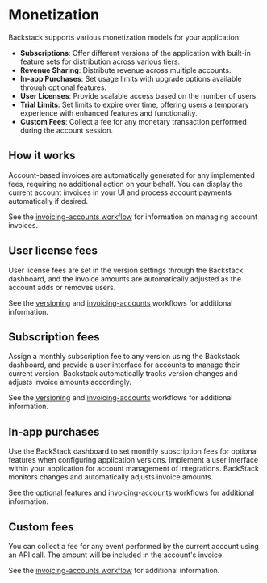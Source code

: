 # Monetization

Backstack supports various monetization models for your application:

- **Subscriptions**: Offer different versions of the application with built-in feature sets for distribution across various tiers.
- **Revenue Sharing**: Distribute revenue across multiple accounts.
- **In-app Purchases**: Set usage limits with upgrade options available through optional features.
- **User Licenses**: Provide scalable access based on the number of users.
- **Trial Limits**: Set limits to expire over time, offering users a temporary experience with enhanced features and functionality.
- **Custom Fees**: Collect a fee for any monetary transaction performed during the account session.


## How it works

Account-based invoices are automatically generated for any implemented fees, requiring no additional action on your behalf. You can display the current account invoices in your UI and process account payments automatically if desired.

See the [invoicing-accounts workflow](invoicing-accounts) for information on managing account invoices.

## User license fees

User license fees are set in the version settings through the Backstack dashboard, and the invoice amounts are automatically adjusted as the account adds or removes users.

See the [versioning](version-assignment) and [invoicing-accounts](invoicing-accounts) workflows for additional information.


## Subscription fees

Assign a monthly subscription fee to any version using the Backstack dashboard, and provide a user interface for accounts to manage their current version. Backstack automatically tracks version changes and adjusts invoice amounts accordingly.

See the [versioning](version-assignment) and [invoicing-accounts](invoicing-accounts) workflows for additional information.


## In-app purchases

Use the BackStack dashboard to set monthly subscription fees for optional features when configuring application versions. Implement a user interface within your application for account management of integrations. BackStack monitors changes and automatically adjusts invoice amounts.

See the [optional features](optional-features) and [invoicing-accounts](invoicing-accounts) workflows for additional information.


## Custom fees


You can collect a fee for any event performed by the current account using an API call. The amount will be included in the account's invoice.

See the [invoicing-accounts workflow](invoicing-accounts) for additional information.

